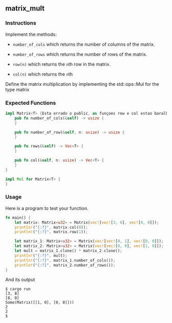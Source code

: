 ## matrix_mult

### Instructions

Implement the methods:

- `number_of_cols` which returns the number of columns of the matrix.

- `number_of_rows` which returns the number of rows of the matrix.

- `row(n)` which returns the `n`th row in the matrix.

- `col(n)` which returns the `n`th

Define the matrix multiplication by implementing the std::ops::Mul for the type matrix

### Expected Functions

```rust
impl Matrix<T> {Esta errado o public, as funçoes row e col estao baralhadas com number of rows e number of colmns
	pub fn number_of_cols(&self) -> usize {
	}

	pub fn number_of_row(&self, n: usize) -> usize {
	}

	pub fn rows(&self) -> Vec<T> {
	}

	pub fn col(&self, n: usize) -> Vec<T> {
	}
}

impl Mul for Matrix<T> {
}
```

### Usage

Here is a program to test your function.

```rust
fn main() {
	let matrix: Matrix<u32> = Matrix(vec![vec![3, 6], vec![8, 0]]);
	println!("{:?}", matrix.col(0));
	println!("{:?}", matrix.row(1));

	let matrix_1: Matrix<u32> = Matrix(vec![vec![0, 1], vec![0, 0]]);
	let matrix_2: Matrix<u32> = Matrix(vec![vec![0, 0], vec![1, 0]]);
	let mult = matrix_1.clone() * matrix_2.clone();
	println!("{:?}", mult);
	println!("{:?}", matrix_1.number_of_cols());
	println!("{:?}", matrix_2.number_of_rows());
}
```

And its output

```console
$ cargo run
[3, 8]
[8, 0]
Some(Matrix([[1, 0], [0, 0]]))
2
2
$
```
